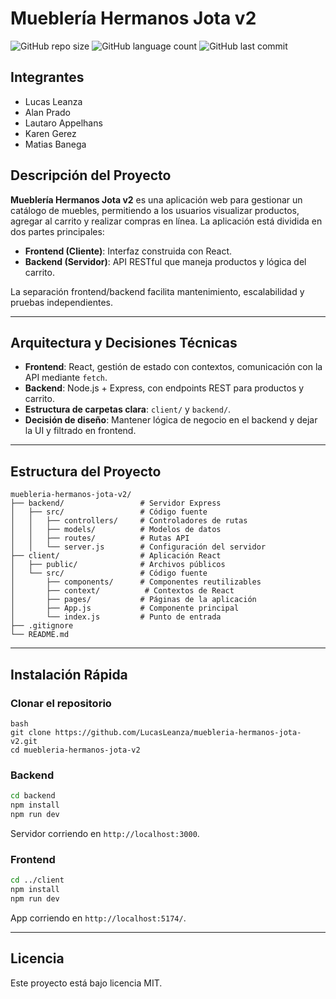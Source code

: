 # Mueblería Hermanos Jota v2

![GitHub repo size](https://img.shields.io/github/repo-size/LucasLeanza/muebleria-hermanos-jota-v2)
![GitHub language count](https://img.shields.io/github/languages/count/LucasLeanza/muebleria-hermanos-jota-v2)
![GitHub last commit](https://img.shields.io/github/last-commit/LucasLeanza/muebleria-hermanos-jota-v2)

## Integrantes

* Lucas Leanza
* Alan Prado
* Lautaro Appelhans
* Karen Gerez
* Matias Banega

## Descripción del Proyecto

**Mueblería Hermanos Jota v2** es una aplicación web para gestionar un catálogo de muebles, permitiendo a los usuarios visualizar productos, agregar al carrito y realizar compras en línea.
La aplicación está dividida en dos partes principales:

* **Frontend (Cliente)**: Interfaz construida con React.
* **Backend (Servidor)**: API RESTful que maneja productos y lógica del carrito.

La separación frontend/backend facilita mantenimiento, escalabilidad y pruebas independientes.

---

## Arquitectura y Decisiones Técnicas

* **Frontend**: React, gestión de estado con contextos, comunicación con la API mediante `fetch`.
* **Backend**: Node.js + Express, con endpoints REST para productos y carrito.
* **Estructura de carpetas clara**: `client/` y `backend/`.
* **Decisión de diseño**: Mantener lógica de negocio en el backend y dejar la UI y filtrado en frontend.

---

## Estructura del Proyecto

```
muebleria-hermanos-jota-v2/
├── backend/                 # Servidor Express
│   ├── src/                 # Código fuente
│   │   ├── controllers/     # Controladores de rutas
│   │   ├── models/          # Modelos de datos
│   │   ├── routes/          # Rutas API
│   │   └── server.js        # Configuración del servidor
├── client/                  # Aplicación React
│   ├── public/              # Archivos públicos
│   └── src/                 # Código fuente
│       ├── components/      # Componentes reutilizables
│       ├── context/          # Contextos de React
│       ├── pages/           # Páginas de la aplicación
│       ├── App.js           # Componente principal
│       └── index.js         # Punto de entrada
├── .gitignore
└── README.md

```
---

## Instalación Rápida

### Clonar el repositorio

```
bash
git clone https://github.com/LucasLeanza/muebleria-hermanos-jota-v2.git
cd muebleria-hermanos-jota-v2
```

### Backend

```bash
cd backend
npm install
npm run dev
```

Servidor corriendo en `http://localhost:3000`.

### Frontend

```bash
cd ../client
npm install
npm run dev
```

App corriendo en `http://localhost:5174/`.

---



## Licencia

Este proyecto está bajo licencia MIT.
